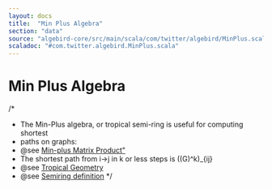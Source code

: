 ```yaml
---
layout: docs
title:  "Min Plus Algebra"
section: "data"
source: "algebird-core/src/main/scala/com/twitter/algebird/MinPlus.scala"
scaladoc: "#com.twitter.algebird.MinPlus.scala"
---
```


# Min Plus Algebra

/*
 * The Min-Plus algebra, or tropical semi-ring is useful for computing shortest
 * paths on graphs:
 * @see <a href="http://en.wikipedia.org/wiki/Min-plus_matrix_multiplication">Min-plus Matrix Product"</a>
 * The shortest path from i->j in k or less steps is ((G)^k)_{ij}
 * @see <a href="http://en.wikipedia.org/wiki/Tropical_geometry">Tropical Geometry</a>
 * @see <a href="http://en.wikipedia.org/wiki/Semiring">Semiring definition</a>
 */
